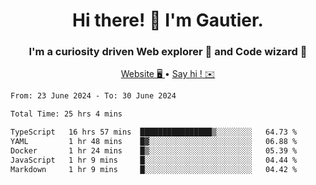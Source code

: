 <h1 align="center">Hi there! 👋 I'm Gautier.</h1>
<h3 align="center">I'm a curiosity driven Web explorer 🚀 and Code wizard 🧙</h3>

<p align="center">
  <a href="https://xisabla.github.io/">Website 🖥️ </a> •
  <a href="mailto:xisabla.dev@gmail.com">Say hi ! ✉️</a>
</p>

<!--START_SECTION:waka-->

```txt
From: 23 June 2024 - To: 30 June 2024

Total Time: 25 hrs 4 mins

TypeScript   16 hrs 57 mins  ████████████████▒░░░░░░░░   64.73 %
YAML         1 hr 48 mins    █▓░░░░░░░░░░░░░░░░░░░░░░░   06.88 %
Docker       1 hr 24 mins    █▒░░░░░░░░░░░░░░░░░░░░░░░   05.39 %
JavaScript   1 hr 9 mins     █░░░░░░░░░░░░░░░░░░░░░░░░   04.44 %
Markdown     1 hr 9 mins     █░░░░░░░░░░░░░░░░░░░░░░░░   04.42 %
```

<!--END_SECTION:waka-->

